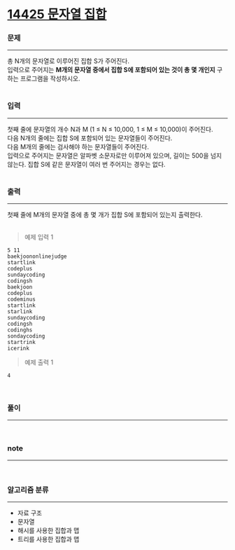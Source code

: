 [14425 문자열 집합](https://www.acmicpc.net/problem/14425)  
=====

### 문제

-----
총 N개의 문자열로 이루어진 집합 S가 주어진다.  
입력으로 주어지는 **M개의 문자열 중에서 집합 S에 포함되어 있는 것이 총 몇 개인지** 구하는 프로그램을 작성하시오.  
<br>

### 입력

-----
첫째 줄에 문자열의 개수 N과 M (1 ≤ N ≤ 10,000, 1 ≤ M ≤ 10,000)이 주어진다.  
다음 N개의 줄에는 집합 S에 포함되어 있는 문자열들이 주어진다.  
다음 M개의 줄에는 검사해야 하는 문자열들이 주어진다.  
입력으로 주어지는 문자열은 알파벳 소문자로만 이루어져 있으며, 길이는 500을 넘지 않는다. 집합 S에 같은 문자열이 여러 번 주어지는 경우는 없다.  
<br>

### 출력

-----
첫째 줄에 M개의 문자열 중에 총 몇 개가 집합 S에 포함되어 있는지 출력한다.  
<br>

> 예제 입력 1  
```
5 11
baekjoononlinejudge
startlink
codeplus
sundaycoding
codingsh
baekjoon
codeplus
codeminus
startlink
starlink
sundaycoding
codingsh
codinghs
sondaycoding
startrink
icerink
```  
> 예제 출력 1  
```
4
```

<br>

### 풀이  
  
-----

<br>

### note  

-----

<br>

### 알고리즘 분류

-----
- 자료 구조
- 문자열
- 해시를 사용한 집합과 맵
- 트리를 사용한 집합과 맵